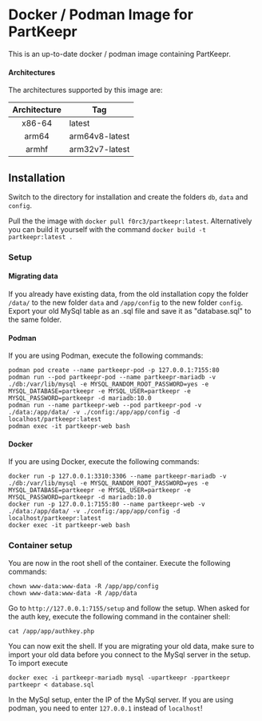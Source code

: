 # Docker / Podman Image for PartKeepr

This is an up-to-date docker / podman image containing PartKeepr.

#### Architectures

The architectures supported by this image are:

| Architecture | Tag |
| :----: | --- |
| x86-64 | latest |
| arm64 | arm64v8-latest |
| armhf | arm32v7-latest |

## Installation

Switch to the directory for installation and create the folders `db`, `data` and `config`.

Pull the the image with `docker pull f0rc3/partkeepr:latest`. Alternatively you can build it yourself with the command `docker build -t partkeepr:latest .`

### Setup

#### Migrating data

If you already have existing data, from the old installation copy the folder `/data/` to the new folder `data` and `/app/config` to the new folder `config`. Export your old MySql table as an .sql file and save it as "database.sql" to the same folder.

#### Podman

If you are using Podman, execute the following commands:

```
podman pod create --name partkeepr-pod -p 127.0.0.1:7155:80
podman run --pod partkeepr-pod --name partkeepr-mariadb -v ./db:/var/lib/mysql -e MYSQL_RANDOM_ROOT_PASSWORD=yes -e MYSQL_DATABASE=partkeepr -e MYSQL_USER=partkeepr -e MYSQL_PASSWORD=partkeepr -d mariadb:10.0
podman run --name partkeepr-web --pod partkeepr-pod -v ./data:/app/data/ -v ./config:/app/app/config -d localhost/partkeepr:latest
podman exec -it partkeepr-web bash
```

#### Docker

If you are using Docker, execute the following commands:

```
docker run -p 127.0.0.1:3310:3306 --name partkeepr-mariadb -v ./db:/var/lib/mysql -e MYSQL_RANDOM_ROOT_PASSWORD=yes -e MYSQL_DATABASE=partkeepr -e MYSQL_USER=partkeepr -e MYSQL_PASSWORD=partkeepr -d mariadb:10.0
docker run -p 127.0.0.1:7155:80 --name partkeepr-web -v ./data:/app/data/ -v ./config:/app/app/config -d localhost/partkeepr:latest
docker exec -it partkeepr-web bash
```

### Container setup

You are now in the root shell of the container. Execute the following commands:

```
chown www-data:www-data -R /app/app/config
chown www-data:www-data -R /app/data
```

Go to `http://127.0.0.1:7155/setup` and follow the setup. When asked for the auth key, execute the following command in the container shell:

```
cat /app/app/authkey.php
```

You can now exit the shell. If you are migrating your old data, make sure to import your old data before you connect to the MySql server in the setup. To import execute

```
docker exec -i partkeepr-mariadb mysql -upartkeepr -ppartkeepr partkeepr < database.sql
```

In the MySql setup, enter the IP of the MySql server. If you are using podman, you need to enter `127.0.0.1` instead of `localhost`!
